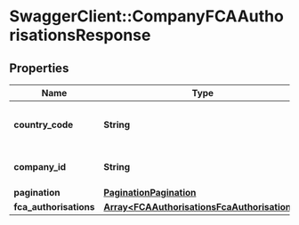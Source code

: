 # SwaggerClient::CompanyFCAAuthorisationsResponse

## Properties
Name | Type | Description | Notes
------------ | ------------- | ------------- | -------------
**country_code** | **String** | [ISO 3166-1 alpha-2](https://en.wikipedia.org/wiki/ISO_3166-1_alpha-2) country code | 
**company_id** | **String** | Company registration number | 
**pagination** | [**PaginationPagination**](PaginationPagination.md) |  | 
**fca_authorisations** | [**Array&lt;FCAAuthorisationsFcaAuthorisations&gt;**](FCAAuthorisationsFcaAuthorisations.md) |  | 


